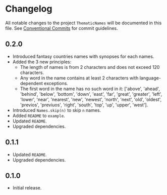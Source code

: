 # Changelog

All notable changes to the project `ThematicNames` will be documented in this file.
See [Conventional Commits](https://conventionalcommits.org) for commit guidelines.

## 0.2.0

- Introduced fantasy countries names with synopses for each names.
- Added the 3 new principles:
  - The length of names is from 2 characters and does not exceed 120 characters.
  - Any word in the name contains at least 2 characters with language-dependent exceptions.
  - The first word in the name has no such word in it: ['above', 'ahead', 'behind', 'below', 'bottom', 'down', 'east', 'far', 'great', 'greater', 'left', 'lower', 'near', 'nearest', 'new', 'newest', 'north', 'next', 'old', 'oldest', 'previos', 'previuos', 'right', 'south', 'top', 'up', 'upper', 'west'].
- Introduced `Names.skip(n)` to skip `n` names.
- Added `README` to `example`.
- Updated `README`.
- Upgraded dependencies.

## 0.1.1

- Updated `README`.
- Upgraded dependencies.

## 0.1.0

- Initial release.
